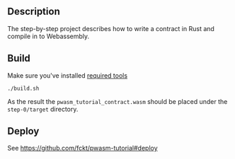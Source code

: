 ## Description
The step-by-step project describes how to write a contract in Rust and compile in to Webassembly.

## Build
Make sure you've installed [required tools](https://github.com/paritytech/pwasm-tutorial/blob/master/README.md#tutorial-prerequisites)
```
./build.sh
```
As the result the `pwasm_tutorial_contract.wasm` should be placed under the `step-0/target` directory.

## Deploy
See https://github.com/fckt/pwasm-tutorial#deploy
